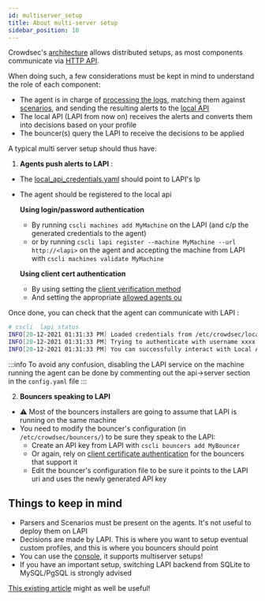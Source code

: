 ```yaml
---
id: multiserver_setup
title: About multi-server setup
sidebar_position: 10
---
```


Crowdsec's [architecture](/docs/intro#architecture) allows distributed setups, as most components communicate via [HTTP API](/docs/local_api/intro).

When doing such, a few considerations must be kept in mind to understand the role of each component:
 - The agent is in charge of [processing the logs](/docs/parsers/intro), matching them against [scenarios](/docs/scenarios/intro), and sending the resulting alerts to the [local API](/docs/local_api/intro)
 - The local API (LAPI from now on) receives the alerts and converts them into decisions based on your profile
 - The bouncer(s) query the LAPI to receive the decisions to be applied


A typical multi server setup should thus have:

1. **Agents push alerts to LAPI** : 
  - The [local_api_credentials.yaml](/docs/configuration/crowdsec_configuration#client) should point to LAPI's Ip
  - The agent should be registered to the local api

    **Using login/password authentication**
    - By running `cscli machines add MyMachine` on the LAPI (and c/p the generated credentials to the agent)
    - or by running `cscli lapi register --machine MyMachine --url http://<lapi>` on the agent and accepting the machine from LAPI with `cscli machines validate MyMachine`

    **Using client cert authentication**
    - By using setting the [client verification method](/docs/next/configuration/crowdsec_configuration#client_verification)
    - And setting the appropriate [allowed agents ou](/docs/next/configuration/crowdsec_configuration#agents_allowed_ou)

Once done, you can check that the agent can communicate with LAPI :

```bash
# cscli  lapi status
INFO[20-12-2021 01:31:33 PM] Loaded credentials from /etc/crowdsec/local_api_credentials.yaml 
INFO[20-12-2021 01:31:33 PM] Trying to authenticate with username xxxx on http://<LAPI IP>:8080/ 
INFO[20-12-2021 01:31:33 PM] You can successfully interact with Local API (LAPI) 

```


:::info
To avoid any confusion, disabling the LAPI service on the machine running the agent can be done by commenting out the api->server section in the `config.yaml` file
:::



2. **Bouncers speaking to LAPI**
  - :warning: Most of the bouncers installers are going to assume that LAPI is running on the same machine
  - You need to modify the bouncer's configuration (in `/etc/crowdsec/bouncers/`) to be sure they speak to the LAPI:
    - Create an API key from LAPI with `cscli bouncers add MyBouncer`
    - Or again, rely on [client certificate authentication](/docs/next/configuration/crowdsec_configuration#bouncers_allowed_ou) for the bouncers that support it
    - Edit the bouncer's configuration file to be sure it points to the LAPI uri and uses the newly generated API key



## Things to keep in mind

 - Parsers and Scenarios must be present on the agents. It's not useful to deploy them on LAPI
 - Decisions are made by LAPI. This is where you want to setup eventual custom profiles, and this is where you bouncers should point
 - You can use the [console](https://app.crowdsec.net), it supports multiserver setups!
 - If you have an important setup, switching LAPI backend from SQLite to MySQL/PgSQL is strongly advised

[This existing article](https://www.crowdsec.net/blog/multi-server-setup/) might as well be useful!
